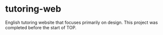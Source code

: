 # tutoring-web
English tutoring website that focuses primarily on design. This project was completed before the start of TOP.
